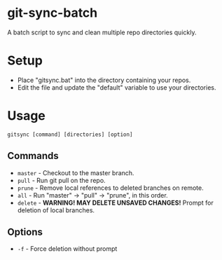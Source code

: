# git-sync-batch
A batch script to sync and clean multiple repo directories quickly.

# Setup
- Place "gitsync.bat" into the directory containing your repos.
- Edit the file and update the "default" variable to use your directories.

# Usage
`gitsync [command] [directories] [option]`

## Commands
- `master` - Checkout to the master branch.
- `pull`   - Run git pull on the repo.
- `prune`  - Remove local references to deleted branches on remote.
- `all`    - Run "master" -> "pull" -> "prune", in this order.
- `delete` - **WARNING! MAY DELETE UNSAVED CHANGES!** Prompt for deletion of local branches.

## Options
- `-f`     - Force deletion without prompt

